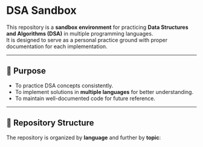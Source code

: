 # DSA Sandbox

This repository is a **sandbox environment** for practicing **Data Structures and Algorithms (DSA)** in multiple programming languages.  
It is designed to serve as a personal practice ground with proper documentation for each implementation.

---

## 📌 Purpose
- To practice DSA concepts consistently.
- To implement solutions in **multiple languages** for better understanding.
- To maintain well-documented code for future reference.

---

## 📂 Repository Structure
The repository is organized by **language** and further by **topic**:

